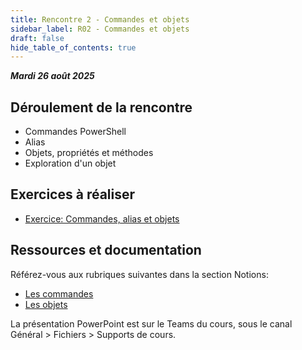 ```yaml
---
title: Rencontre 2 - Commandes et objets
sidebar_label: R02 - Commandes et objets
draft: false
hide_table_of_contents: true
---
```


***Mardi 26 août 2025***

## Déroulement de la rencontre

- Commandes PowerShell
- Alias
- Objets, propriétés et méthodes
- Exploration d'un objet


## Exercices à réaliser

- [Exercice: Commandes, alias et objets](/exercices/cmdlets-objets)


## Ressources et documentation

Référez-vous aux rubriques suivantes dans la section Notions:
- [Les commandes](/notions/powershell/commandes)
- [Les objets](/notions/powershell/objets)

La présentation PowerPoint est sur le Teams du cours, sous le canal Général > Fichiers > Supports de cours.



